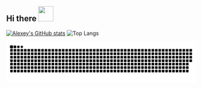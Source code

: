 ## Hi there <img src=https://github.com/Thoroldvix/Thoroldvix/assets/65923482/ba0efe0f-3031-4363-b00c-eb17898b698f width="40" height="40">

[![Alexey's GitHub stats](https://github-readme-stats.vercel.app/api?username=thoroldvix&theme=dracula&hide_border=true&rank_icon=github)](https://github.com/anuraghazra/github-readme-stats)
![Top Langs](https://github-readme-stats.vercel.app/api/top-langs/?username=thoroldvix&layout=compact&theme=dracula&hide_border=true)

<picture>
  <source media="(prefers-color-scheme: dark)" srcset="https://raw.githubusercontent.com/thoroldvix/thoroldvix/output/github-contribution-grid-snake-dark.svg">
   <source media="(prefers-color-scheme: light)" srcset="https://raw.githubusercontent.com/thoroldvix/thoroldvix/output/github-contribution-grid-snake.svg">
  <img alt="github contribution grid snake animation" src="https://raw.githubusercontent.com/thoroldvix/thoroldvix/output/github-contribution-grid-snake.svg">
</picture>

